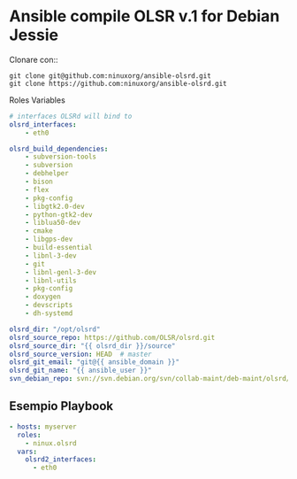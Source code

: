 Ansible compile OLSR v.1 for Debian Jessie
=================================

Clonare con::

    git clone git@github.com:ninuxorg/ansible-olsrd.git
    git clone https://github.com:ninuxorg/ansible-olsrd.git


Roles Variables
```yaml
# interfaces OLSRd will bind to
olsrd_interfaces:
    - eth0

olsrd_build_dependencies:
    - subversion-tools
    - subversion
    - debhelper
    - bison
    - flex
    - pkg-config
    - libgtk2.0-dev
    - python-gtk2-dev
    - liblua50-dev
    - cmake
    - libgps-dev
    - build-essential
    - libnl-3-dev
    - git
    - libnl-genl-3-dev
    - libnl-utils
    - pkg-config
    - doxygen
    - devscripts
    - dh-systemd

olsrd_dir: "/opt/olsrd"
olsrd_source_repo: https://github.com/OLSR/olsrd.git
olsrd_source_dir: "{{ olsrd_dir }}/source"
olsrd_source_version: HEAD  # master
olsrd_git_email: "git@{{ ansible_domain }}"
olsrd_git_name: "{{ ansible_user }}"
svn_debian_repo: svn://svn.debian.org/svn/collab-maint/deb-maint/olsrd/trunk/debian
```


Esempio Playbook
---------------------
```yaml
- hosts: myserver
  roles:
    - ninux.olsrd
  vars:
    olsrd2_interfaces:
      - eth0
```
